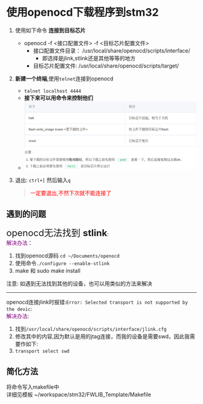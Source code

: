 # 使用openocd下载程序到stm32
1. 使用如下命令 **连接到目标芯片**  
    - openocd -f <接口配置文件>  -f <目标芯片配置文件>
        - 接口配置文件目录： /usr/local/share/openocd/scripts/interface/
           - 即选择是jlink,stlink还是其他等等的地方
        - 目标芯片配置文件: /usr/local/share/openocd/scripts/target/

3. **新建一个终端**,使用`telnet`连接到openocd
    - `talnet localhost 4444`
    - **接下来可以用命令来控制他们**
    - ![控制芯片的命令](img/控制芯片的命令.png) 

4. 退出: `ctrl+]` 然后输入`q`  
    ><font color=red>一定要退出,不然下次就不能连接了</font> 


## 遇到的问题
<font size=5>openocd无法找到 **stlink**</font>:  
<font color=purple>解决办法</font>：  
  1. 找到openocd源码 `cd ~/Documents/openocd`
  2. 使用命令`./configure --enable-stlink`
  3. make 和  sudo make install  

注意: 如遇到无法找到其他的设备，也可以用类似的方法来解决  

---

openocd连接jlink时报错:`Error: Selected transport is not supported by the devic`:  
<font color=purple>解决办法</font>:  
  1. 找到`/usr/local/share/openocd/scripts/interface/jlink.cfg`  
  2. 修改其中的内容,因为默认是用的jtag连接，而我的设备是需要swd，因此我需要作如下:  
  3. `transport select swd`  
## 简化方法
将命令写入makefile中  
详细见模板 ~/workspace/stm32/FWLIB_Template/Makefile  
